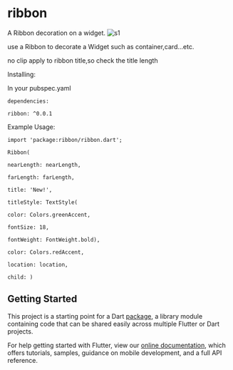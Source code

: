 # ribbon

A Ribbon decoration on a widget.
![s1](https://user-images.githubusercontent.com/22388017/150092364-7b3b8524-c3e6-49eb-a919-29aaf1678972.png)


use a Ribbon to decorate a Widget such as container,card...etc.

no clip apply to ribbon title,so check the title length

Installing:

In your pubspec.yaml

```
dependencies:

ribbon: ^0.0.1
```

Example Usage:
```
import 'package:ribbon/ribbon.dart';

Ribbon(

nearLength: nearLength,

farLength: farLength,

title: 'New!',

titleStyle: TextStyle(

color: Colors.greenAccent,

fontSize: 18,

fontWeight: FontWeight.bold),

color: Colors.redAccent,

location: location,

child: )
````

## Getting Started

This project is a starting point for a Dart
[package](https://flutter.io/developing-packages/),
a library module containing code that can be shared easily across
multiple Flutter or Dart projects.

For help getting started with Flutter, view our 
[online documentation](https://flutter.io/docs), which offers tutorials, 
samples, guidance on mobile development, and a full API reference.
